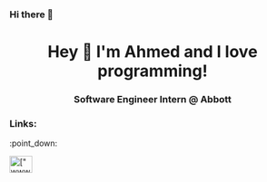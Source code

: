 ### Hi there 👋
<h1 align="center">Hey 👋 I'm Ahmed and I love programming!</h1>
<h3 align="center">Software Engineer Intern @ Abbott</h3>

<h3 align="left">Links:</h3>
:point_down:
<p align="left">
<a href="https://www.linkedin.com/in/ahmed-shahkhan-0a61971ba/" target="_blank"><img align="center" src="https://raw.githubusercontent.com/rahuldkjain/github-profile-readme-generator/master/src/images/icons/Social/linked-in-alt.svg" alt=["www.linkedin.com/in/noahjpark](https://www.linkedin.com/in/ahmed-shahkhan-0a61971ba/)" height="30" width="40" /></a>

<!--
**askshahkhan/askshahkhan** is a ✨ _special_ ✨ repository because its `README.md` (this file) appears on your GitHub profile.

Here are some ideas to get you started:

- 🔭 I’m currently working on ...
- 🌱 I’m currently learning ...
- 👯 I’m looking to collaborate on ...
- 🤔 I’m looking for help with ...
- 💬 Ask me about ...
- 📫 How to reach me: ...
- 😄 Pronouns: ...
- ⚡ Fun fact: ...
-->
